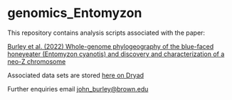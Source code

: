 # genomics_Entomyzon

This repository contains analysis scripts associated with the paper: 

[Burley et al. (2022) Whole-genome phylogeography of the blue-faced honeyeater (Entomyzon cyanotis) and discovery and characterization of a neo-Z chromosome](https://doi.org/10.1111/mec.16604) 

Associated data sets are stored [here on Dryad](https://datadryad.org/stash/dataset/doi:10.5061%2Fdryad.7pvmcvdvg)

Further enquiries email john_burley@brown.edu  

